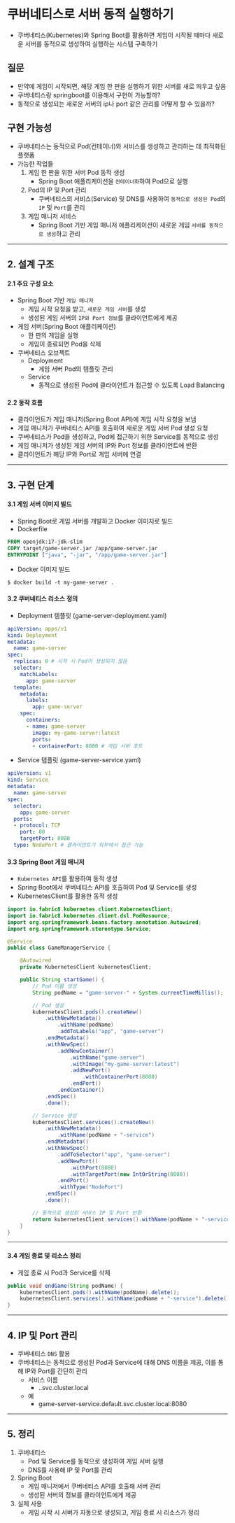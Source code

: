 # 쿠버네티스로 서버 동적 실행하기
- 쿠버네티스(Kubernetes)와 Spring Boot를 활용하면 게임이 시작될 때마다 새로운 서버를 동적으로 생성하여 실행하는 시스템 구축하기

## 질문
- 만약에 게임이 시작되면, 해당 게임 한 판을 실행하기 위한 서버를 새로 띄우고 싶음
- 쿠버네티스랑 springboot를 이용해서 구현이 가능할까?
- 동적으로 생성되는 새로운 서버의 ip나 port 같은 관리를 어떻게 할 수 있을까?

## 구현 가능성
- 쿠버네티스는 동적으로 Pod(컨테이너)와 서비스를 생성하고 관리하는 데 최적화된 플랫폼
- 가능한 작업들
    1. 게임 한 판을 위한 서버 Pod 동적 생성
        - Spring Boot 애플리케이션을 `컨테이너화`하여 Pod으로 실행
    2. Pod의 IP 및 Port 관리
        - 쿠버네티스의 서비스(Service) 및 DNS를 사용하여 `동적으로 생성된 Pod`의 `IP` 및 `Port`를 관리
    3. 게임 매니저 서비스
        - Spring Boot 기반 게임 매니저 애플리케이션이 새로운 게임 `서버를 동적으로 생성`하고 관리

---

## 2. 설계 구조

#### 2.1 주요 구성 요소
- Spring Boot 기반 `게임 매니저`
  - 게임 시작 요청을 받고, `새로운 게임 서버`를 생성
  - 생성된 게임 서버의 `IP와 Port 정보`를 클라이언트에게 제공
- 게임 서버(Spring Boot 애플리케이션)
  - 한 판의 게임을 실행
  - 게임이 종료되면 Pod을 삭제
- 쿠버네티스 오브젝트
  - Deployment
    - 게임 서버 Pod의 템플릿 관리
  - Service
    - 동적으로 생성된 Pod에 클라이언트가 접근할 수 있도록 Load Balancing

#### 2.2 동작 흐름
- 클라이언트가 게임 매니저(Spring Boot API)에 게임 시작 요청을 보냄
- 게임 매니저가 쿠버네티스 API를 호출하여 새로운 게임 서버 Pod 생성 요청
- 쿠버네티스가 Pod을 생성하고, Pod에 접근하기 위한 Service를 동적으로 생성
- 게임 매니저가 생성된 게임 서버의 IP와 Port 정보를 클라이언트에 반환
- 클라이언트가 해당 IP와 Port로 게임 서버에 연결

---

## 3. 구현 단계

#### 3.1 게임 서버 이미지 빌드
- Spring Boot로 게임 서버를 개발하고 Docker 이미지로 빌드
- Dockerfile
```Dockerfile
FROM openjdk:17-jdk-slim
COPY target/game-server.jar /app/game-server.jar
ENTRYPOINT ["java", "-jar", "/app/game-server.jar"]
```
- Docker 이미지 빌드
```shell
$ docker build -t my-game-server .
```

#### 3.2 쿠버네티스 리소스 정의
- Deployment 템플릿 (game-server-deployment.yaml)
```yaml
apiVersion: apps/v1
kind: Deployment
metadata:
  name: game-server
spec:
  replicas: 0 # 시작 시 Pod이 생성되지 않음
  selector:
    matchLabels:
      app: game-server
  template:
    metadata:
      labels:
        app: game-server
    spec:
      containers:
      - name: game-server
        image: my-game-server:latest
        ports:
        - containerPort: 8080 # 게임 서버 포트
```

- Service 템플릿 (game-server-service.yaml)
```yaml
apiVersion: v1
kind: Service
metadata:
  name: game-server
spec:
  selector:
    app: game-server
  ports:
  - protocol: TCP
    port: 80
    targetPort: 8080
  type: NodePort # 클라이언트가 외부에서 접근 가능
```

#### 3.3 Spring Boot 게임 매니저
- `Kubernetes API`를 활용하여 동적 생성
- Spring Boot에서 쿠버네티스 API를 호출하여 Pod 및 Service를 생성
- KubernetesClient를 활용한 동적 생성
```java
import io.fabric8.kubernetes.client.KubernetesClient;
import io.fabric8.kubernetes.client.dsl.PodResource;
import org.springframework.beans.factory.annotation.Autowired;
import org.springframework.stereotype.Service;

@Service
public class GameManagerService {

    @Autowired
    private KubernetesClient kubernetesClient;

    public String startGame() {
        // Pod 이름 생성
        String podName = "game-server-" + System.currentTimeMillis();

        // Pod 생성
        kubernetesClient.pods().createNew()
            .withNewMetadata()
                .withName(podName)
                .addToLabels("app", "game-server")
            .endMetadata()
            .withNewSpec()
                .addNewContainer()
                    .withName("game-server")
                    .withImage("my-game-server:latest")
                    .addNewPort()
                        .withContainerPort(8080)
                    .endPort()
                .endContainer()
            .endSpec()
            .done();

        // Service 생성
        kubernetesClient.services().createNew()
            .withNewMetadata()
                .withName(podName + "-service")
            .endMetadata()
            .withNewSpec()
                .addToSelector("app", "game-server")
                .addNewPort()
                    .withPort(8080)
                    .withTargetPort(new IntOrString(8080))
                .endPort()
                .withType("NodePort")
            .endSpec()
            .done();

        // 동적으로 생성된 서비스 IP 및 Port 반환
        return kubernetesClient.services().withName(podName + "-service").getURL();
    }
}
```

---

#### 3.4 게임 종료 및 리소스 정리
- 게임 종료 시 Pod과 Service를 삭제
```java
public void endGame(String podName) {
    kubernetesClient.pods().withName(podName).delete();
    kubernetesClient.services().withName(podName + "-service").delete();
}
```

---

## 4. IP 및 Port 관리
- 쿠버네티스 `DNS` 활용
- 쿠버네티스는 동적으로 생성된 Pod과 Service에 대해 DNS 이름을 제공, 이를 통해 IP와 Port를 간단히 관리
  - 서비스 이름
    - <service-name>.<namespace>.svc.cluster.local
  - 예
    - game-server-service.default.svc.cluster.local:8080

---

## 5. 정리
1. 쿠버네티스
    - Pod 및 Service를 동적으로 생성하여 게임 서버 실행
    - DNS를 사용해 IP 및 Port를 관리
2. Spring Boot
    - 게임 매니저에서 쿠버네티스 API를 호출해 서버 관리
    - 생성된 서버의 정보를 클라이언트에게 제공
3. 실제 사용
    - 게임 시작 시 서버가 자동으로 생성되고, 게임 종료 시 리소스가 정리